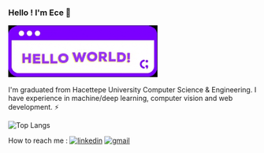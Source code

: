 ### Hello ! I'm Ece 👋

![hello](https://github.com/eceomurtay/eceomurtay/blob/main/hw.gif)

I'm graduated from Hacettepe University Computer Science & Engineering. I have experience in machine/deep learning, computer vision and web development. ⚡


<!--
**eceomurtay/eceomurtay** is a ✨ _special_ ✨ repository because its `README.md` (this file) appears on your GitHub profile.

Here are some ideas to get you started:

- 🔭 I’m currently working on ...
- 🌱 I’m currently learning ...
- 👯 I’m looking to collaborate on ...
- 🤔 I’m looking for help with ...
- 💬 Ask me about ...
- 📫 How to reach me: ...
- 😄 Pronouns: ...
- ⚡ Fun fact: ...

-->
![Top Langs](https://github-readme-stats.vercel.app/api/top-langs/?username=eceomurtay)

How to reach me :   [<img src='https://cdn-icons-png.flaticon.com/512/174/174857.png' alt='linkedin' height='40'>](https://www.linkedin.com/in/ece-omurtay/)  [<img src='https://cdn-icons-png.flaticon.com/512/5968/5968534.png' alt='gmail' height='40'>](mailto:ece.omurtay@gmail.com)  
